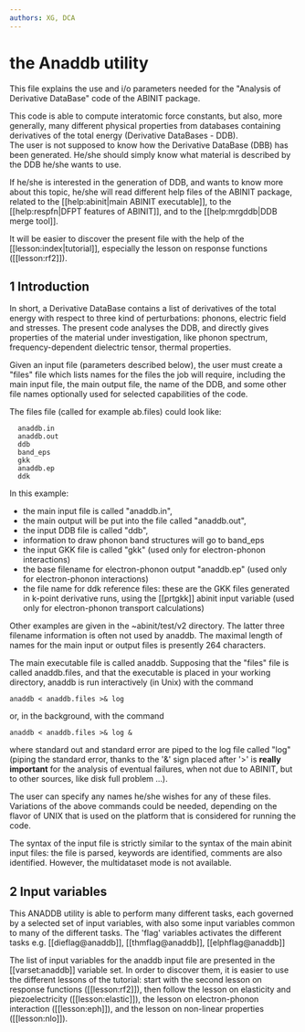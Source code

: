 ```yaml
---
authors: XG, DCA
---
```


# the Anaddb utility  

This file explains the use and i/o parameters needed for the "Analysis of Derivative DataBase" code of the ABINIT package.  

This code is able to compute interatomic force constants, but also, more
generally, many different physical properties from databases containing
derivatives of the total energy (Derivative DataBases - DDB).  
The user is not supposed to know how the Derivative DataBase (DBB) has been
generated. He/she should simply know what material is described by the DDB he/she wants to use.  

If he/she is interested in the generation of DDB, and wants to know more about
this topic, he/she will read different help files of the ABINIT package,
related to the [[help:abinit|main ABINIT executable]], to the
[[help:respfn|DFPT features of ABINIT]], and to the [[help:mrgddb|DDB merge tool]].

It will be easier to discover the present file with the help of the [[lesson:index|tutorial]],
especially the lesson on response functions ([[lesson:rf2]]).  

## 1 Introduction
  
In short, a Derivative DataBase contains a list of derivatives of the total
energy with respect to three kind of perturbations: phonons, electric field
and stresses. The present code analyses the DDB, and directly gives properties
of the material under investigation, like phonon spectrum, frequency-dependent
dielectric tensor, thermal properties.

Given an input file (parameters described below), the user must create a
"files" file which lists names for the files the job will require, including
the main input file, the main output file, the name of the DDB, and some other
file names optionally used for selected capabilities of the code.

The files file (called for example ab.files) could look like:
    
      anaddb.in  
      anaddb.out  
      ddb  
      band_eps  
      gkk  
      anaddb.ep  
      ddk  
     
In this example:  

  * the main input file is called "anaddb.in",   
  * the main output will be put into the file called "anaddb.out",   
  * the input DDB file is called "ddb",   
  * information to draw phonon band structures will go to band_eps  
  * the input GKK file is called "gkk" (used only for electron-phonon interactions)  
  * the base filename for electron-phonon output "anaddb.ep" (used only for electron-phonon interactions)  
  * the file name for ddk reference files: these are the GKK files generated in k-point derivative runs, 
    using the [[prtgkk]] abinit input variable (used only for electron-phonon transport calculations)

Other examples are given in the ~abinit/test/v2 directory. The latter three
filename information is often not used by anaddb. The maximal length of names
for the main input or output files is presently 264 characters.

The main executable file is called anaddb. Supposing that the "files" file is
called anaddb.files, and that the executable is placed in your working
directory, anaddb is run interactively (in Unix) with the command

    anaddb < anaddb.files >& log
  
or, in the background, with the command

    anaddb < anaddb.files >& log &

where standard out and standard error are piped to the log file called "log"
(piping the standard error, thanks to the '&' sign placed after '>' is
**really important** for the analysis of eventual failures, when not due to
ABINIT, but to other sources, like disk full problem ...). 

The user can specify any names he/she wishes for any of these files. Variations of the
above commands could be needed, depending on the flavor of UNIX that is used
on the platform that is considered for running the code.

The syntax of the input file is strictly similar to the syntax of the main
abinit input files: the file is parsed, keywords are identified, comments are
also identified. However, the multidataset mode is not available.

## 2 Input variables
  
This ANADDB utility is able to perform many different tasks, each governed by
a selected set of input variables, with also some input variables common to
many of the different tasks. The 'flag' variables activates the different tasks 
e.g. [[dieflag@anaddb]], [[thmflag@anaddb]], [[elphflag@anaddb]]

The list of input variables for the anaddb input file are presented in the
[[varset:anaddb]] variable set. In order to discover them, it is easier to use
the different lessons of the tutorial: start with the second lesson on
response functions ([[lesson:rf2]]), then follow the lesson on elasticity and
piezoelectricity ([[lesson:elastic]]), the lesson on electron-phonon
interaction ([[lesson:eph]]), and the lesson on non-linear properties ([[lesson:nlo]]). 
